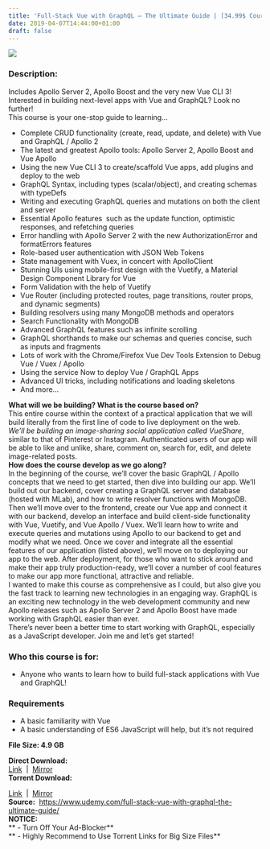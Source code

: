 ```yaml
---
title: 'Full-Stack Vue with GraphQL – The Ultimate Guide | [34.99$ Course for free]'
date: 2019-04-07T14:44:00+01:00
draft: false
---
```


[![](https://3.bp.blogspot.com/-mMHHcLZZI-o/XKn96fJN36I/AAAAAAAABX0/qpL5NCzfhjUpgDxsupcg1Yo2VNjlnNC2wCLcBGAs/s640/Full-Stack-Vue-with-GraphQL-The-Ultimate-Guide.jpg)](https://3.bp.blogspot.com/-mMHHcLZZI-o/XKn96fJN36I/AAAAAAAABX0/qpL5NCzfhjUpgDxsupcg1Yo2VNjlnNC2wCLcBGAs/s1600/Full-Stack-Vue-with-GraphQL-The-Ultimate-Guide.jpg)

  

### Description:

Includes Apollo Server 2, Apollo Boost and the very new Vue CLI 3!  
Interested in building next-level apps with Vue and GraphQL? Look no further!  
This course is your one-stop guide to learning…  

*   Complete CRUD functionality (create, read, update, and delete) with Vue and GraphQL / Apollo 2
*   The latest and greatest Apollo tools: Apollo Server 2, Apollo Boost and Vue Apollo
*   Using the new Vue CLI 3 to create/scaffold Vue apps, add plugins and deploy to the web
*   GraphQL Syntax, including types (scalar/object), and creating schemas with typeDefs
*   Writing and executing GraphQL queries and mutations on both the client and server
*   Essential Apollo features  such as the update function, optimistic responses, and refetching queries
*   Error handling with Apollo Server 2 with the new AuthorizationError and formatErrors features
*   Role-based user authentication with JSON Web Tokens
*   State management with Vuex, in concert with ApolloClient
*   Stunning UIs using mobile-first design with the Vuetify, a Material Design Component Library for Vue
*   Form Validation with the help of Vuetify
*   Vue Router (including protected routes, page transitions, router props, and dynamic segments)
*   Building resolvers using many MongoDB methods and operators
*   Search Functionality with MongoDB
*   Advanced GraphQL features such as infinite scrolling
*   GraphQL shorthands to make our schemas and queries concise, such as inputs and fragments
*   Lots of work with the Chrome/Firefox Vue Dev Tools Extension to Debug Vue / Vuex / Apollo
*   Using the service Now to deploy Vue / GraphQL Apps
*   Advanced UI tricks, including notifications and loading skeletons
*   And more…

**What will we be building? What is the course based on?**  
This entire course within the context of a practical application that we will build literally from the first line of code to live deployment on the web.  
_We’ll be building an image-sharing social application_ _called VueShare_, similar to that of Pinterest or Instagram. Authenticated users of our app will be able to like and unlike, share, comment on, search for, edit, and delete image-related posts.  
**How does the course develop as we go along?**  
In the beginning of the course, we’ll cover the basic GraphQL / Apollo concepts that we need to get started, then dive into building our app. We’ll build out our backend, cover creating a GraphQL server and database (hosted with MLab), and how to write resolver functions with MongoDB. Then we’ll move over to the frontend, create our Vue app and connect it with our backend, develop an interface and build client-side functionality with Vue, Vuetify, and Vue Apollo / Vuex. We’ll learn how to write and execute queries and mutations using Apollo to our backend to get and modify what we need. Once we cover and integrate all the essential features of our application (listed above), we’ll move on to deploying our app to the web. After deployment, for those who want to stick around and make their app truly production-ready, we’ll cover a number of cool features to make our app more functional, attractive and reliable.  
I wanted to make this course as comprehensive as I could, but also give you the fast track to learning new technologies in an engaging way. GraphQL is an exciting new technology in the web development community and new Apollo releases such as Apollo Server 2 and Apollo Boost have made working with GraphQL easier than ever.  
There’s never been a better time to start working with GraphQL, especially as a JavaScript developer. Join me and let’s get started!  

### Who this course is for:

*   Anyone who wants to learn how to build full-stack applications with Vue and GraphQL!

### Requirements

*   A basic familiarity with Vue
*   A basic understanding of ES6 JavaScript will help, but it’s not required

**File Size: 4.9 GB**

**Direct Download:**  
[Link](https://arthikgyan.com/FullStackVuelink1)  |  [Mirror](https://arthikgyan.com/FullStackVuelink2)   
**Torrent Download:**  

[Link](https://arthikgyan.com/FullStackVuetorrent1)  |  [Mirror](https://arthikgyan.com/FullStackVuetorrent2)  
**Source:**  https://www.udemy.com/full-stack-vue-with-graphql-the-ultimate-guide/  
**NOTICE:**  
** - Turn Off Your Ad-Blocker**  
** - Highly Recommend to Use Torrent Links for Big Size Files**